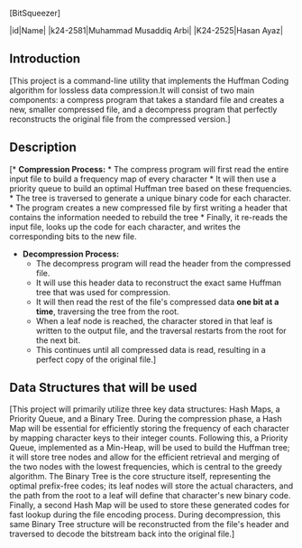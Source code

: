 [BitSqueezer]

|id|Name|
|k24-2581|Muhammad Musaddiq Arbi|
|K24-2525|Hasan Ayaz|

## Introduction
[This project is a command-line utility that implements the Huffman Coding algorithm for lossless data compression.It will consist of two main components: a compress program that takes a standard file and creates a new, smaller compressed file, and a decompress program that perfectly reconstructs the original file from the compressed version.]

## Description
[* **Compression Process:**
    * The compress program will first read the entire input file to build a frequency map of every character
    * It will then use a priority queue to build an optimal Huffman tree based on these frequencies.
    * The tree is traversed to generate a unique binary code for each character.
    * The program creates a new compressed file by first writing a header that contains the information needed to rebuild the tree
    * Finally, it re-reads the input file, looks up the code for each character, and writes the corresponding bits to the new file.

* **Decompression Process:**
    * The decompress program will read the header from the compressed file.
    * It will use this header data to reconstruct the exact same Huffman tree that was used for compression.
    * It will then read the rest of the file's compressed data **one bit at a time**, traversing the tree from the root.    
    * When a leaf node is reached, the character stored in that leaf is written to the output file, and the traversal restarts from the root for the next bit.
    * This continues until all compressed data is read, resulting in a perfect copy of the original file.]

## Data Structures that will be used
[This project will primarily utilize three key data structures: Hash Maps, a Priority Queue, and a Binary Tree. During the compression phase, a Hash Map will be essential for efficiently storing the frequency of each character by mapping character keys to their integer counts. Following this, a Priority Queue, implemented as a Min-Heap, will be used to build the Huffman tree; it will store tree nodes and allow for the efficient retrieval and merging of the two nodes with the lowest frequencies, which is central to the greedy algorithm. The Binary Tree is the core structure itself, representing the optimal prefix-free codes; its leaf nodes will store the actual characters, and the path from the root to a leaf will define that character's new binary code. Finally, a second Hash Map will be used to store these generated codes for fast lookup during the file encoding process. During decompression, this same Binary Tree structure will be reconstructed from the file's header and traversed to decode the bitstream back into the original file.] 


